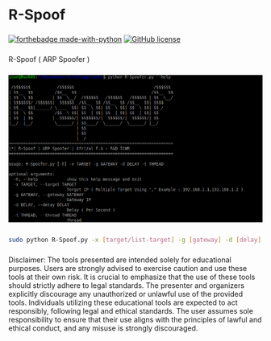 # R-Spoof
###
[![forthebadge made-with-python](http://ForTheBadge.com/images/badges/made-with-python.svg)](https://www.python.org/) [![GitHub license](https://img.shields.io/github/license/Naereen/StrapDown.js.svg)](https://github.com/Naereen/StrapDown.js/blob/master/LICENSE)
###
R-Spoof ( ARP Spoofer )
###
![screenshot](https://raw.githubusercontent.com/ICWR-TEAM/R-Spoof/main/ss.png)
###
```bash
sudo python R-Spoof.py -x [target/list-target] -g [gateway] -d [delay] -t [thread]
```
###


Disclaimer: The tools presented are intended solely for educational purposes. Users are strongly advised to exercise caution and use these tools at their own risk. It is crucial to emphasize that the use of these tools should strictly adhere to legal standards. The presenter and organizers explicitly discourage any unauthorized or unlawful use of the provided tools. Individuals utilizing these educational tools are expected to act responsibly, following legal and ethical standards. The user assumes sole responsibility to ensure that their use aligns with the principles of lawful and ethical conduct, and any misuse is strongly discouraged.
